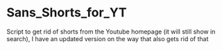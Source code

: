 # Sans_Shorts_for_YT
Script to get rid of shorts from the Youtube homepage (it will still show in search), I have an updated version on the way that also gets rid of that
